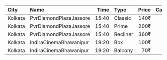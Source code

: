 | City    | Name                   |  Time | Type     | Price | Capacity | Booked |
| :------ | :--------------------- | ----: | :------- | ----: | -------: | -----: |
| Kolkata | PvrDiamondPlazaJassore | 15:40 | Classic  |  140₹ |       50 |      2 |
| Kolkata | PvrDiamondPlazaJassore | 15:40 | Prime    |  200₹ |        5 |      0 |
| Kolkata | PvrDiamondPlazaJassore | 15:40 | Recliner |  360₹ |        6 |      0 |
| Kolkata | IndiraCinemaBhawanipur | 19:20 | Box      |  100₹ |       30 |      0 |
| Kolkata | IndiraCinemaBhawanipur | 19:20 | Balcony  |   70₹ |      280 |    119 |